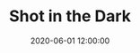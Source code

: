 ---
title: "Shot in the Dark"
date: 2020-06-01 12:00:00
excerpt: "A 2D pixel platformer set in a black, white, and red world built in the Construct 3 game engine."
header:
  image: assets/images/shot-in-the-dark-cover-image.png
  teaser: assets/images/shot-in-the-dark-cover-image.png
sidebar:
  - title: "Role"
    image: http://placehold.it/350x250
    image_alt: "logo"
    text: "Programmer, Project Manager"
  - title: "Responsibilities"
    text: "Implemented Steam Achievements, sound playback and transitioning system"
gallery:
  - url: /assets/images/shot-in-the-dark/gargoylemoondone.png
    image_path: /assets/images/shot-in-the-dark/gargoylemoondone.png
    alt: "placeholder image 1"
    title: ""
  - url: /assets/images/shot-in-the-dark/traincloud.png
    image_path: /assets/images/shot-in-the-dark/traincloud.png
    alt: "placeholder image 3"
    title: ""
roles:
  - Programmer
  - Project Management
responsibilities:
  - Implemented Steam Achievement
  - Implemented Sound playback and transitioning system
link: https://possumhousegames.com/games/shot-in-the-dark/
---